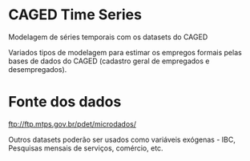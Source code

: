 # CAGED Time Series
Modelagem de séries temporais com os datasets do CAGED

Variados tipos de modelagem para estimar os empregos formais pelas bases de dados do CAGED (cadastro geral de empregados e desempregados).

# Fonte dos dados
ftp://ftp.mtps.gov.br/pdet/microdados/

Outros datasets poderão ser usados como variáveis exógenas - IBC, Pesquisas mensais de serviços, comércio, etc.

